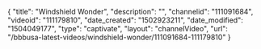 {
    "title": "Windshield Wonder",
    "description": "",
    "channelid": "111091684",
    "videoid": "111179810",
    "date_created": "1502923211",
    "date_modified": "1504049177",
    "type": "captivate",
    "layout": "channelVideo",
    "url": "\/bbbusa-latest-videos\/windshield-wonder\/111091684-111179810"
}